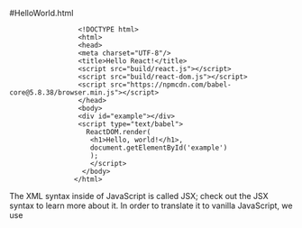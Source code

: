 #HelloWorld.html

                     <!DOCTYPE html>
                     <html>
                     <head>
                     <meta charset="UTF-8"/>
                     <title>Hello React!</title>
                     <script src="build/react.js"></script>
                     <script src="build/react-dom.js"></script>
                     <script src="https://npmcdn.com/babel-core@5.8.38/browser.min.js"></script>
                     </head>
                     <body>
                     <div id="example"></div>
                     <script type="text/babel">
                       ReactDOM.render(
                        <h1>Hello, world!</h1>,
                        document.getElementById('example')
                        );
                        </script>
                      </body>
                    </html>
                    
The XML syntax inside of JavaScript is called JSX; check out the JSX syntax to learn more about it. In order to translate it
to vanilla JavaScript, we use <script type="text/babel"> and include Babel to actually perform the transformation in the browser.
Open the HTML from a browser and you should already be seeing the greeting!

#Separate File
Your React JSX code can live in a separate file. Create the following src/helloworld.js.

                   ReactDOM.render(
                   <h1>Hello, World!</h1>
                   document.getElementById('example');
                   );

Then reference it from the helloworld.html

                   <script type="text/babel" src="src/helloworld.js"></script>
                   
Note that some browsers will fail to load the file unless it's served via HTTP.

#Getting Started
Included in the server package discussed above is an HTML file which we'll work in. Open up public/index.html in your
favorite editor.

                     <!DOCTYPE HTML>
                     <html>
                     <head>
                     <meta charset="utf-8">
                     <title>React Tutorial</title>
                     <script src="https://npmcdn.com/react@15.3.0/dist/react.js"></script>
                     <script src="https://npmcdn.com/react-dom@15.3.0/dist/react-dom.js"></script>
                     <script src="https://npmcdn.com/babel-core@5.8.38/browser.min.js"></script>
                     <script src="https://npmcdn.com/jquery@3.1.0/dist/jquery.min.js"></script>
                     <script src="https://npmcdn.com/remarkable@1.6.2/dist/remarkable.min.js"></script>
                     </head>
                     <body>
                       <div id="content"></div>
                       <script type="text/babel" src="scripts/example.js"></script>
                       <script type="text/babel">
                       </script>
                     </body>
                     </html>
                     
#Your First Component
React is all about modular, resuable components. For our comment box example, we'll have the following component structure.

                    -CommentBox
                      -CommentList
                       -Comment
                    -CommentForm
                    
Let's build the CommentBox component, which is just a simple <div>:

                    tutorial1.js
                    var commentBox = React.createClass({
                     render: function() {
                      return (
                       <div className="commentBox">
                       Hello, World! I am a commentBox.
                       </div>
                       );
                      }
                    });
                    ReactDOM.render(
                     <CommentBox />
                     document.getElementById('contnet')
                     );
                     
Note that native HTML element names start with a lowercase letter, while custom React class names begin with
an uppercase letter.

#JSX Syntax
The first thing you'll notice is the XML-ish syntax in your JavaScript. We have a simple precompiler that translates
the syntatic sugar to the plain JavaScript

                    //tutorial1-raw.js
                     var commentBox=React.createClass({displayName: 'CommentBox',
                      render: function() {
                       return(
                        React.createElement('div', {className: 'commentBox'},
                          "Hello World! I am a CommentBox."
                          )
                        );
                      }
                    });
                    ReactDOM.render(
                     React.createElement(CommentBox, null),
                     document.getElementById('content')
                    );
                    
#What's Going On
We pass some methods in a JavaScript object to React.createClass() to create a new React component. The most important
of these methods is called a render which returns a tree of React components that will eventually render to HTML.

The <div> tags are not actual DOM nodes; they are instantiations of React <div> components. You can think of these as
markers or pieces of data that React knows to handle. React is safe. We are not generating HTML strings so XSS protection
is the default.

You do not have to return basic HTML. You can return a tree of components that you (or someone else) built. This is what
makes React composable: a key tenant of maintainable frontends. 

ReactDOM.render() instantiates the root component, starts the framework, and injects the markup into a raw DOM element,
provided as the second argument.

The ReactDOM module exposes DOM-specific methods, while React has the core tools shared by React on different platforms.

It is important that ReactDOM.render remain at the bottom of the script for this tutorial. ReactDOM.render should only be
called after the composite components have been defined.

#Composing Components
Let's build skeletons for CommentList and CommentForm which will, again, be simple <div>s. Add these two components to your
file, keeping the existing CommentBox declaration and ReactDOM.render call.

                         //tutorial2.js
                         var commentList = React.createClass({
                          render: function() {
                           return (
                            <div className="commentList">
                            Hello, World! I am a comment list.
                            </div>
                            );
                           }
                         });
                         var commentForm = React.createClass({
                          render: function() {
                           return(
                            <div className="commentForm">
                            Hello, World! I am a CommentForm.
                            </div>
                            );
                           }
                          });
                          
Next, update the commentBox to use these components:

                           //tutorial3.js
                           var CommentBox = React.createClass({
                            render: function() {
                             return (
                              <div className="commentBox">
                                <h1>Comments</h1>
                                <CommentList />
                                <CommentForm />
                                </div>
                                );
                              }
                            });
                            
Notice how we're mixing HTML tags and components we've built. HTML components are regular React components, just like the
ones you define, with one difference. The JSX compiler will automatically rewrite HTML tags to ReactDOM.createElement(tagName)
expressions and leave everything else alone. This is to prevent the pollution of the global namespace.

#Using Props
Let's create the Comment component, which will depend on data passed in from its parent. Data passed in from a parent
component is available as a 'property' on the child component. These properties are accessed through this.props. Using
props, we will be able to read the data passed to the Comment from CommentList, and render some markup:

                            //tutorial4.js
                            var Comment = React.createClass({
                             render: function() {
                              return (
                               <div className="comment">
                                <h2 className="commentAuthor">
                                 {this.props.Author}
                                </h2>
                                {this.props.children}
                                </div>
                                );
                              }
                            });
                            
By surrounding a JavaScript expression in braces inside JSX (as either an attribute or child), you can drop text or React
components into the tree. We access named attributes passed to the components as keys on this.props and any nested
elements as this.props.children.

#Comment Properties
Now that we have defined the Comment component, we will want to pass it to the author name and comment text. This allows us
to reuse the same code for each unique comment. Now let's add some comments with our CommentsList:

                                  //tutorial5.js
                                  var CommentList=React.createClass({
                                   render: function() {
                                    return (
                                    <div className="commentList">
                                     <Comment author="Pete Hunt">This is One Comment</Comment>
                                     <Comment author="Jordan Walke">This is *another* comment</Comment>
                                     </div>
                                      );
                                    }
                                  });
                                  
Note that we have passed some data from the parent CommentList component to the chil Comment components. For example,
we passed Pete Hunt (via an attribute) and This is one comment (via an XML-like child-node) to the first Comment. As noted
above, the Comment component will access these properties through this.props.author, and this.props.children.

#Adding Markdown

                                     

                           
                         
